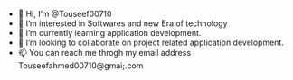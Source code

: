 - 👋 Hi, I’m @Touseef00710
- 👀 I’m interested in Softwares and new Era of technology
- 🌱 I’m currently learning application development.
- 💞️ I’m looking to collaborate on project related application development.
- 📫 You can reach me throgh my email address Touseefahmed00710@gmai;.com

<!---
Touseef00710/Touseef00710 is a ✨ special ✨ repository because its `README.md` (this file) appears on your GitHub profile.
You can click the Preview link to take a look at your changes.
--->
